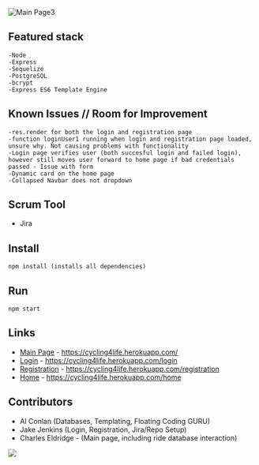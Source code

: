 ![Main Page3](./templates/assets/img/screenshot-of-home.png)

## Featured stack

    -Node
    -Express
    -Sequelize
    -PostgreSQL
    -bcrypt
    -Express ES6 Template Engine

## Known Issues // Room for Improvement

    -res.render for both the login and registration page
    -function loginUser1 running when login and registration page loaded, unsure why. Not causing problems with functionality
    -Login page verifies user (both succesful login and failed login), however still moves user forward to home page if bad credentials passed - Issue with form
    -Dynamic card on the home page
    -Collapsed Navbar does not dropdown

## Scrum Tool

- Jira

## Install

    npm install (installs all dependencies)

## Run

    npm start

## Links

- [Main Page](https://cycling4life.herokuapp.com/) - https://cycling4life.herokuapp.com/
- [Login](https://cycling4life.herokuapp.com/login) - https://cycling4life.herokuapp.com/login
- [Registration](https://cycling4life.herokuapp.com/registration) - https://cycling4life.herokuapp.com/registration
- [Home](https://cycling4life.herokuapp.com/home) - https://cycling4life.herokuapp.com/home

## Contributors

- Al Conlan (Databases, Templating, Floating Coding GURU)
- Jake Jenkins (Login, Registration, Jira/Repo Setup)
- Charles Eldridge - (Main page, including ride database interaction)

<a href="https://github.com/jakejenk/DC_Full_Stack/graphs/contributors">
  <img src="https://contrib.rocks/image?repo=jakejenk/DC_Full_Stack" />
</a>

